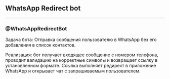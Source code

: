## WhatsApp Redirect bot
----

### @WhatsAppRedirectBot

Задача бота: Отправка сообщения пользователю в WhatsApp без его добавления в список контактов. 

Реализация: бот получает входящее сообщение с номером телефона, 
проводит валидацию на корректные символы и возвращает ссылку в установленном формате.
Ссылка выполняет редирект в приложение WhatsApp и открывает чат с запрашиваемым пользователем.

